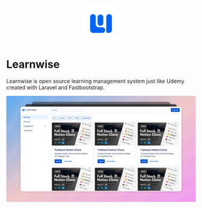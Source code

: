 <p align="center"><a href="https://laravel.com" target="_blank"><img src="public/images/learnwise.svg" width="100" alt="Laravel Logo"></a></p>

# Learnwise

Learnwise is open source learning management system just like Udemy created with Laravel and Fastbootstrap.

![demo](demo-learnwise.png)
